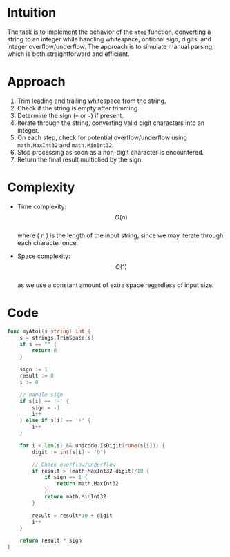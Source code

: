 # Intuition
The task is to implement the behavior of the `atoi` function, converting a string to an integer while handling whitespace, optional sign, digits, and integer overflow/underflow. The approach is to simulate manual parsing, which is both straightforward and efficient.

# Approach
1. Trim leading and trailing whitespace from the string.
2. Check if the string is empty after trimming.
3. Determine the sign (`+` or `-`) if present.
4. Iterate through the string, converting valid digit characters into an integer.
5. On each step, check for potential overflow/underflow using `math.MaxInt32` and `math.MinInt32`.
6. Stop processing as soon as a non-digit character is encountered.
7. Return the final result multiplied by the sign.

# Complexity
- Time complexity:  
  $$O(n)$$  
  where \( n \) is the length of the input string, since we may iterate through each character once.

- Space complexity:  
  $$O(1)$$  
  as we use a constant amount of extra space regardless of input size.

# Code
```go
func myAtoi(s string) int {
	s = strings.TrimSpace(s)
	if s == "" {
		return 0
	}

	sign := 1
	result := 0
	i := 0

	// handle sign
	if s[i] == '-' {
		sign = -1
		i++
	} else if s[i] == '+' {
		i++
	}

	for i < len(s) && unicode.IsDigit(rune(s[i])) {
		digit := int(s[i] - '0')

		// Check overflow/underflow
		if result > (math.MaxInt32-digit)/10 {
			if sign == 1 {
				return math.MaxInt32
			}
			return math.MinInt32
		}

		result = result*10 + digit
		i++
	}

	return result * sign
}
